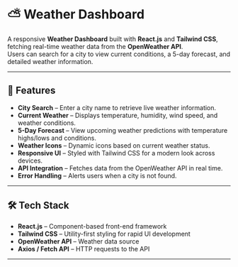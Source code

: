 # ⛅ Weather Dashboard

A responsive **Weather Dashboard** built with **React.js** and **Tailwind CSS**, fetching real-time weather data from the **OpenWeather API**.  
Users can search for a city to view current conditions, a 5-day forecast, and detailed weather information.

---

## 📌 Features

- **City Search** – Enter a city name to retrieve live weather information.
- **Current Weather** – Displays temperature, humidity, wind speed, and weather conditions.
- **5-Day Forecast** – View upcoming weather predictions with temperature highs/lows and conditions.
- **Weather Icons** – Dynamic icons based on current weather status.
- **Responsive UI** – Styled with Tailwind CSS for a modern look across devices.
- **API Integration** – Fetches data from the OpenWeather API in real time.
- **Error Handling** – Alerts users when a city is not found.

---

## 🛠️ Tech Stack

- **React.js** – Component-based front-end framework
- **Tailwind CSS** – Utility-first styling for rapid UI development
- **OpenWeather API** – Weather data source
- **Axios / Fetch API** – HTTP requests to the API

---




